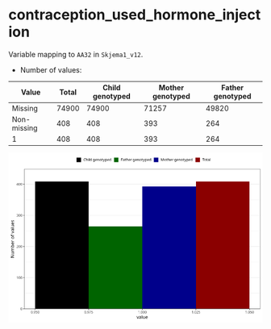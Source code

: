 # contraception_used_hormone_injection
Variable mapping to `AA32` in `Skjema1_v12`.
- Number of values:

| Value | Total | Child genotyped | Mother genotyped | Father genotyped |
| ----- | ----- | --------------- | ---------------- | ---------------- |
| Missing | 74900 | 74900 | 71257 | 49820 |
| Non-missing | 408 | 408 | 393 | 264 |
| 1 | 408 | 408 | 393 | 264 |



![](contraception_used_hormone_injection_n.png)



